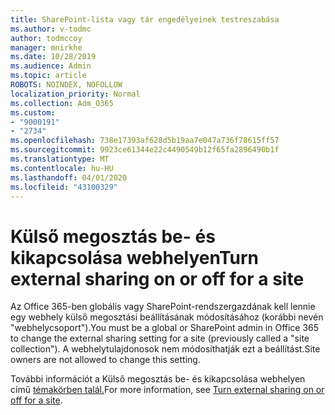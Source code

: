 ```yaml
---
title: SharePoint-lista vagy tár engedélyeinek testreszabása
ms.author: v-todmc
author: todmccoy
manager: mnirkhe
ms.date: 10/28/2019
ms.audience: Admin
ms.topic: article
ROBOTS: NOINDEX, NOFOLLOW
localization_priority: Normal
ms.collection: Adm_O365
ms.custom:
- "9000191"
- "2734"
ms.openlocfilehash: 738e17393af628d5b19aa7e047a736f78615ff57
ms.sourcegitcommit: 9923ce61344e22c4490549b12f65fa2896490b1f
ms.translationtype: MT
ms.contentlocale: hu-HU
ms.lasthandoff: 04/01/2020
ms.locfileid: "43100329"
---
```

# <a name="turn-external-sharing-on-or-off-for-a-site"></a><span data-ttu-id="b0f41-102">Külső megosztás be- és kikapcsolása webhelyen</span><span class="sxs-lookup"><span data-stu-id="b0f41-102">Turn external sharing on or off for a site</span></span>

<span data-ttu-id="b0f41-103">Az Office 365-ben globális vagy SharePoint-rendszergazdának kell lennie egy webhely külső megosztási beállításának módosításához (korábbi nevén "webhelycsoport").</span><span class="sxs-lookup"><span data-stu-id="b0f41-103">You must be a global or SharePoint admin in Office 365 to change the external sharing setting for a site (previously called a "site collection").</span></span> <span data-ttu-id="b0f41-104">A webhelytulajdonosok nem módosíthatják ezt a beállítást.</span><span class="sxs-lookup"><span data-stu-id="b0f41-104">Site owners are not allowed to change this setting.</span></span> 

<span data-ttu-id="b0f41-105">További információt a Külső megosztás be- és kikapcsolása webhelyen című [témakörben talál.](https://docs.microsoft.com/sharepoint/change-external-sharing-site)</span><span class="sxs-lookup"><span data-stu-id="b0f41-105">For more information, see [Turn external sharing on or off for a site](https://docs.microsoft.com/sharepoint/change-external-sharing-site).</span></span>
